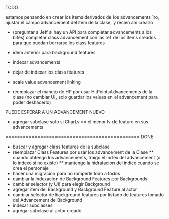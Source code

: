 TODO

estamos pensando en crear los items derivados de los advancements 1ro, ajustar el campo advancement del item de la clase, y recien ahi crearlo

* (preguntar a Jeff si hay un API para completar advancements a los bifes) completar class advancement con las ref de los items creados para que puedan borrarse los class features
* idem anterior para background features
* indexar advancements
* dejar de indexar los class features

* scale value advancement linking

* reemplazar el manejo de HP por usar HitPointsAdvancements de la clase (no cambiar UI, solo guardar los values en el advancement para poder deshacerlo)

PUEDE ESPERAR A UN ADVANCEMENT NUEVO
* agregar subclase solo si CharLv >= el menor lv de feature en sus advancements

==============================================
DONE

* buscar y agregar class features de la subclase
* reemplazar Class Features por usar los advancement de la Clase
** cuando obtengo los advancements, traigo el index del advancement (o lo indexo si no existe)
** mantengo la hidratacion del indice cuando se crea el personaje
* hacer una migracion para no romperle todo a todos
* cambiar la indexacion de Background Features por Backgrounds
* cambiar selector (y UI) para elegir Background
* agregar item del Background y Background Feature al actor 
* cambiar selector de background features por listado de features tomado del Advancement de Background
* indexar subclasses
* agregar subclase al actor creado
